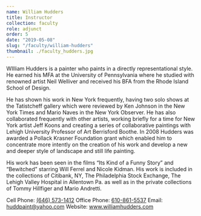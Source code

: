 ```yaml
---
name: William Hudders
title: Instructor
collection: faculty
role: adjunct
order: 5
date: "2019-05-08"
slug: "/faculty/william-hudders"
thumbnail: ./faculty_hudders.jpg
---
```


WIlliam Hudders is a painter who paints in a directly representational style. He earned his MFA at the University of Pennsylvania where he studied with renowned artist Neil Welliver and received his BFA from the Rhode Island School of Design.

He has shown his work in New York frequently, having two solo shows at the Tatistcheff gallery which were reviewed by Ken Johnson in the New York Times and Mario Naves in the New York Observer. He has also collaborated frequently with other artists, working briefly for a time for New York artist Jeff Koons and creating a series of collaborative paintings with Lehigh University Professor of Art Berrisford Boothe. In 2008 Hudders was awarded a Pollack Krasner Foundation grant which enabled him to concentrate more intently on the creation of his work and develop a new and deeper style of landscape and still life painting.

His work has been seen in the films “Its Kind of a Funny Story” and “Bewitched” starring Will Ferrel and Nicole Kidman. His work is included in the collections of Citibank, NY, The Philadelphia Stock Exchange, The Lehigh Valley Hospital in Allentown Pa. as well as in the private collections of Tommy Hillfiger and Mario Andretti.

Cell Phone: <a href="tel:(646) 573-1412">(646) 573-1412</a>
Office Phone: <a href="tel:610-861-5537">610-861-5537</a>
Email: <a href="mailto:huddpaint@yahoo.com">huddpaint@yahoo.com</a>
Website: <a href="https://www.williamhudders.com">www.williamhudders.com</a>
